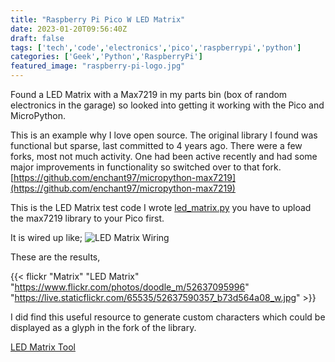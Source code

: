 ```yaml
---
title: "Raspberry Pi Pico W LED Matrix"
date: 2023-01-20T09:56:40Z
draft: false
tags: ['tech','code','electronics','pico','raspberrypi','python']
categories: ['Geek','Python','RaspberryPi']
featured_image: "raspberry-pi-logo.jpg"
---
```


Found a LED Matrix with a Max7219 in my parts bin (box of random electronics in the garage) so looked into getting it working with the Pico and MicroPython.

This is an example why I love open source.
The original library I found was functional but sparse, last committed to 4 years ago.
There were a few forks, most not much activity.
One had been active recently and had some major improvements in functionality so switched over to that fork.
[https://github.com/enchant97/micropython-max7219](https://github.com/enchant97/micropython-max7219)

This is the LED Matrix test code I wrote [led_matrix.py](https://github.com/alastairhm/pico_w/blob/main/led_matrix.py) you have to upload the max7219 library to your Pico first.

It is wired up like;
![LED Matrix Wiring](https://live.staticflickr.com/65535/52637590357_b73d564a08_c.jpg)

These are the results,


{{< flickr "Matrix"
           "LED Matrix"
           "https://www.flickr.com/photos/doodle_m/52637095996"
           "https://live.staticflickr.com/65535/52637590357_b73d564a08_w.jpg" >}}

I did find this useful resource to generate custom characters which could be displayed as a glyph in the fork of the library.

[LED Matrix Tool](https://gurgleapps.com/tools/matrix)


